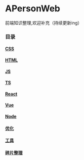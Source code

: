 # APersonWeb
前端知识整理,欢迎补充（持续更新ing）

### 目录

#### [CSS](CSS/README.md)

#### [HTML](HTML/README.md)

#### [JS](JS/README.md)

#### [TS](TS/README.md)

#### [React](React/README.md)

#### [Vue](Vue/README.md)

#### [Node](Node/README.md)

#### [优化](优化/README.md)

#### [工具](工具/README.md)

#### [碎片整理](碎片整理/README.md)
